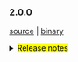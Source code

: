 ### 2.0.0

 [source](https://github.com/seata/seata/archive/v2.0.0.zip) |
 [binary](https://github.com/seata/seata/releases/download/v2.0.0/seata-server-2.0.0.zip) 

<details>
  <summary><mark>Release notes</mark></summary>

### Seata 2.0.0

Seata 2.0.0 发布。

Seata 是一款开源的分布式事务解决方案，提供高性能和简单易用的分布式事务服务。

此版本更新如下：

### feature：
- [[#5165](https://github.com/seata/seata/pull/5165)] TCC结构拆分，支持API方式接入。增加集成层模块（seata-integration-tx-api），对事务流程定义以及代理部分增强。
- [[#5352](https://github.com/seata/seata/pull/5352)] 在TCC Business Action Context中集成jackson和gson序列化功能
- [[#5377](https://github.com/seata/seata/pull/5377)] 使AbstractHttpExecutor类支持PUT方式的请求
- [[#5396](https://github.com/seata/seata/pull/5396)] TC 异常日志指标采集
- [[#5118](https://github.com/seata/seata/pull/5118)] 支持二阶段并行下发执行
- [[#5529](https://github.com/seata/seata/pull/5529)] docker镜像支持注入JVM参数到容器
- [[#3887](https://github.com/seata/seata/pull/3887)] 增加AT模式的SQLServer数据库支持
- [[#4033](https://github.com/seata/seata/pull/4033)] 增加ServerDB存储模式的SQLServer支持
- [[#5717](https://github.com/seata/seata/pull/5717)] 兼容1.4.2及以下版本的file.conf/registry.conf配置
- [[#5842](https://github.com/seata/seata/pull/5842)] 构建docker 镜像时添加相关git信息,方便定位代码关系
- [[#5902](https://github.com/seata/seata/pull/5902)] 支持IPv6网络环境
- [[#5907](https://github.com/seata/seata/pull/5907)] 增加AT模式的PolarDB-X 2.0数据库支持
- [[#5932](https://github.com/seata/seata/pull/5932)] AT模式支持达梦数据库
- [[#5946](https://github.com/seata/seata/pull/5946)] 增加sqlserver对控制台分页接口的适配
- [[#5226](https://github.com/seata/seata/pull/5226)] 支持Raft集群部署和事务存储模式

### bugfix：
- [[#5677](https://github.com/seata/seata/pull/5677)]  修复saga模式下serviceTask入参autoType转化失败问题
- [[#5194](https://github.com/seata/seata/pull/5194)] 修复使用Oracle作为服务端DB存储时的建表失败问题
- [[#5021](https://github.com/seata/seata/pull/5201)] 修复 JDK17 下获取 Spring 原始代理对象失败的问题
- [[#5023](https://github.com/seata/seata/pull/5203)] 修复 `seata-core` 模块传递依赖冲突
- [[#5224](https://github.com/seata/seata/pull/5224)] 修复 oracle初始化脚本索引名重复的问题
- [[#5233](https://github.com/seata/seata/pull/5233)] 修复LoadBalance相关配置不一致的问题
- [[#5245](https://github.com/seata/seata/pull/5245)] 修复不完整的distribution模块依赖
- [[#5239](https://github.com/seata/seata/pull/5239)] 修复当使用JDK代理时，`getConfig` 方法获取部分配置时抛出 `ClassCastException` 异常的问题
- [[#5266](https://github.com/seata/seata/pull/5265)] 修复控制台全局锁查询接口查到了已释放的锁
- [[#5282](https://github.com/seata/seata/pull/5282)] 修复并行rm请求处理时数组索引越界问题
- [[#5294](https://github.com/seata/seata/pull/5294)] 修复AT模式下pgsql/oracle的主键列自增的问题
- [[#5298](https://github.com/seata/seata/pull/5298)] 事务提交或回滚超时不移除global session
- [[#5304](https://github.com/seata/seata/pull/5304)] 移除基于文件存储恢复时的RollbackRetryTimeout事务
- [[#5310](https://github.com/seata/seata/pull/5310)] 修复生成update前后镜像sql不对关键字转义的bug
- [[#5318](https://github.com/seata/seata/pull/5318)] 修复jdk8 中 G1 参数
- [[#5330](https://github.com/seata/seata/pull/5330)] 修复单元测试中发现的bug
- [[#5337](https://github.com/seata/seata/pull/5337)] 修复feature#5165中关于spring使用环境下，多interceptor排序问题，同时修复order一致时无法使用BeforeTransaction(AfterTransaction)事务排序问题
- [[#5347](https://github.com/seata/seata/pull/5347)] 修复控制台打印 `unauthorized error` 问题
- [[#5355](https://github.com/seata/seata/pull/5355)] 修复自定义context-path时的问题
- [[#5362](https://github.com/seata/seata/pull/5362)] 修复当TC端回滚返回RollbackFailed时，自定义FailureHandler的方法未执行
- [[#5372](https://github.com/seata/seata/pull/5372)] 修复客户侧事务提交前超时未执行hook和failureHandler的问题
- [[#4734](https://github.com/seata/seata/pull/4734)] 修复AT模式下新增字段产生的字段找不到
- [[#5426](https://github.com/seata/seata/pull/5426)] 修复不能获取GlobalTransactional注解问题
- [[#5478](https://github.com/seata/seata/pull/5478)] 修复提交事务时事务已完成不抛出异常问题
- [[#5491](https://github.com/seata/seata/pull/5491)] 修复日志中不打印方法名的问题
- [[#5449](https://github.com/seata/seata/pull/5449)] 修复Oracle XA模式 start 重入问题
- [[#5531](https://github.com/seata/seata/pull/5531)] 修复读取logback文件路径错误的问题
- [[#5523](https://github.com/seata/seata/pull/5523)] 修复 GlobalStatus=9 在DB存储模式无法清除的问题
- [[#5558](https://github.com/seata/seata/pull/5558)] 修复mariadb回滚失败的问题
- [[#5556](https://github.com/seata/seata/pull/5556)] 修复 oracle 插入 undolog 失败问题
- [[#5579](https://github.com/seata/seata/pull/5579)] 修复 resourceId 为空时，获取 RM_CHANNELS 空指针问题
- [[#5577](https://github.com/seata/seata/pull/5577)] 修复 grpc拦截器解绑xid失败问题
- [[#5594](https://github.com/seata/seata/pull/5594)] 修复participant情况下的重复日志
- [[#5604](https://github.com/seata/seata/pull/5604)] 修复在DB模式下 `asyncCommit` 和 `queueToRetryCommit` 两个方法总是失败的问题
- [[#5661](https://github.com/seata/seata/pull/5661)] 修复connectionProxyXA连接复用时timeout为null
- [[#5678](https://github.com/seata/seata/pull/5675)] 修复 xxx.grouplist 和 grouplist.xxx 配置项兼容问题
- [[#5715](https://github.com/seata/seata/pull/5715)] 修复取中划线配置项错误问题
- [[#5748](https://github.com/seata/seata/pull/5748)] 修复在某些情况下，业务sql中主键字段名大小写与表元数据中的不一致，导致回滚失败
- [[#5745](https://github.com/seata/seata/pull/5745)] 修复不满足 sofa-rpc 中 setAttachment 方法的参数前缀要求问题
- [[#5772](https://github.com/seata/seata/pull/5762)] 修复TableMetaCache的一些字段类型，避免溢出
- [[#5787](https://github.com/seata/seata/pull/5794)] 解决redis作为注册中心时cluster无法自定义的BUG
- [[#5810](https://github.com/seata/seata/pull/5810)] 修复druid依赖冲突导致的XA事务开始异常与回滚失败
- [[#5821](https://github.com/seata/seata/pull/5821)] 修复insert executor对关键字未转义的问题
- [[#5835](https://github.com/seata/seata/pull/5835)] bugfix: 修复当 XA 事务失败回滚后，TC 还会继续重试回滚的问题
- [[#5881](https://github.com/seata/seata/pull/5880)] 修复事务回滚时锁未删除的问题
- [[#5930](https://github.com/seata/seata/pull/5930)] 修复存储为redis哨兵模式下哨兵密码缺失的问题
- [[#5958](https://github.com/seata/seata/pull/5958)] 在二阶段提交状态下发生重选时需要进行解除全局锁
- [[#5971](https://github.com/seata/seata/pull/5971)] 修复某些未弃用的配置显示"已弃用"
- [[#5977](https://github.com/seata/seata/pull/5977)] 修复当raft server关闭时,rpc server未关闭的问题
- [[#5954](https://github.com/seata/seata/pull/5954)] 修复保存的分支会话状态与实际的分支会话状态不一致的问题
- [[#5990](https://github.com/seata/seata/pull/5990)] 修复redis sentinel master node 宕机时，lua脚本未同步的问题
- [[#5887](https://github.com/seata/seata/pull/5887)] 修复全局事务钩子重复执行
- [[#6018](https://github.com/seata/seata/pull/6018)] 修复错误的 metric 上报
- [[#6024](https://github.com/seata/seata/pull/6024)] 修复控制台点击事务信息页面中的"查看全局锁"按钮之后白屏的问题
- [[#6015](https://github.com/seata/seata/pull/6015)] 修复在spring环境下无法集成dubbo
- [[#6049](https://github.com/seata/seata/pull/6049)] 修复客户端在raft注册中心类型下，网络中断时，watch线程未暂停一秒等待重试的问题


### optimize：
- [[#6033](https://github.com/seata/seata/pull/6033)] 优化HSFRemotingParser中isReference判断逻辑，去掉关于FactoryBean的无用判断
- [[#5966](https://github.com/seata/seata/pull/5966)] Saga 表达式解耦并统一格式
- [[#5928](https://github.com/seata/seata/pull/5928)] 增加Saga模式状态机语义验证阶段
- [[#5208](https://github.com/seata/seata/pull/5208)] 优化多次重复获取Throwable#getCause问题
- [[#5212](https://github.com/seata/seata/pull/5212)] 优化不合理的日志信息级别
- [[#5237](https://github.com/seata/seata/pull/5237)] 优化异常日志打印(EnhancedServiceLoader.loadFile#cahtch)
- [[#5243](https://github.com/seata/seata/pull/5243)] 升级 kryo 5.4.0 优化对jdk17的兼容性
- [[#5153](https://github.com/seata/seata/pull/5153)] 只允许AT去尝试跨RM获取channel
- [[#5177](https://github.com/seata/seata/pull/5177)] 如果 `server.session.enable-branch-async-remove` 为真，异步删除分支，同步解锁。
- [[#4858](https://github.com/seata/seata/pull/4858)] 重构优化 SessionManager 用法
- [[#4881](https://github.com/seata/seata/pull/4881)] 重新划分 SessionManager和SessionLifecycleListener 用法
- [[#5273](https://github.com/seata/seata/pull/5273)] 优化`protobuf-maven-plugin`插件的编译配置，解决高版本的命令行过长问题
- [[#5278](https://github.com/seata/seata/pull/5278)] 清理sessionmanager多例模式遗留代码
- [[#5302](https://github.com/seata/seata/pull/5302)] 移除启动脚本的-Xmn参数
- [[#4880](https://github.com/seata/seata/pull/4880)] 优化提交和回滚遇到异常时的日志输出
- [[#5322](https://github.com/seata/seata/pull/5322)] 优化SPI加载日志
- [[#5323](https://github.com/seata/seata/pull/5323)] 为全局事务超时日志添加时间信息
- [[#5328](https://github.com/seata/seata/pull/5333)] 为全局事务和事务存储的Redis模式，增加对应的lua实现
- [[#5341](https://github.com/seata/seata/pull/5341)] 优化 gRPC TCC模式
- [[#5342](https://github.com/seata/seata/pull/5342)] 优化 TCC fence log 清理定时任务的 delay 参数值检查
- [[#5325](https://github.com/seata/seata/pull/5325)] 添加配置中心、注册中心类型以及存储模式日志信息
- [[#5351](https://github.com/seata/seata/pull/5351)] 优化 TCC 模式下的 RPC filter
- [[#5354](https://github.com/seata/seata/pull/5354)] 重构 RPC 集成模块
- [[#5370](https://github.com/seata/seata/pull/5370)] 优化事务失败处理 handler
- [[#5461](https://github.com/seata/seata/pull/5461)] 优化 license workflow
- [[#5464](https://github.com/seata/seata/pull/5464)] 修复saga模式全局事务状态始终为Begin的问题
- [[#5456](https://github.com/seata/seata/pull/5456)] 重构 ColumnUtils 和 EscapeHandler
- [[#5438](https://github.com/seata/seata/pull/5438)] 优化code style检测属性
- [[#5471](https://github.com/seata/seata/pull/5471)] 优化客户侧事务日志
- [[#5485](https://github.com/seata/seata/pull/5485)] 优化Server日志输出
- [[#4907](https://github.com/seata/seata/pull/4907)] 调整二阶段result线程池大小及优化代码
- [[#5487](https://github.com/seata/seata/pull/5487)] 将branchsession中的lockholder增加final修饰
- [[#5519](https://github.com/seata/seata/pull/5519)] 优化 Oracle FenceHandler
- [[#5501](https://github.com/seata/seata/pull/5501)] 支持乐观锁方式更新事务状态
- [[#5419](https://github.com/seata/seata/pull/5419)] 优化镜像发布流水线支持jdk8/17和支持maven 3.9.0
- [[#5549](https://github.com/seata/seata/pull/5549)] 优化 gpg key 和 发布流水线
- [[#5576](https://github.com/seata/seata/pull/5576)] 仅当 useTCCFence 设置为 true 时，才开启 Fence 表清理任务
- [[#5623](https://github.com/seata/seata/pull/5623)] 优化异步提交线程和重试线程之间可能存在的冲突
- [[#5553](https://github.com/seata/seata/pull/5553)] 支持表和列元数据大小写敏感设置
- [[#5644](https://github.com/seata/seata/pull/5644)] 优化Server日志输出
- [[#5680](https://github.com/seata/seata/pull/5680)] 优化大小写转义符
- [[#5714](https://github.com/seata/seata/pull/5714)] 优化分布式锁竞争日志
- [[#5723](https://github.com/seata/seata/pull/5723)] 优化docker镜像的默认时区
- [[#5779](https://github.com/seata/seata/pull/5779)] 删除无用的输出日志并统一日志输出路径
- [[#5802](https://github.com/seata/seata/pull/5802)] 优化server端事务隔离级别为读已提交
- [[#5783](https://github.com/seata/seata/pull/5783)] 支持nacos上application name配置
- [[#5524](https://github.com/seata/seata/pull/5524)] 支持 seata-server.sh 中的更多操作命令
- [[#5836](https://github.com/seata/seata/pull/5836)] 分离mariadb和mysql的AT实现
- [[#5869](https://github.com/seata/seata/pull/5869)] 优化一些小的语法
- [[#5885](https://github.com/seata/seata/pull/5885)] 优化ConnectionProxyXA中的日志
- [[#5894](https://github.com/seata/seata/pull/5894)] 移除无license组件
- [[#5895](https://github.com/seata/seata/pull/5895)] 移除7z压缩支持
- [[#5896](https://github.com/seata/seata/pull/5896)] 移除 mariadb.jdbc 依赖
- [[#5384](https://github.com/seata/seata/pull/5384)] 统一版本号管理，只需维护 `build/pom.xml` 中的版本号即可。
- [[#5419](https://github.com/seata/seata/pull/5419)] 发布基于多个java版本的docker镜像
- [[#5829](https://github.com/seata/seata/pull/5829)] 修正 `codecov chart` 不展示的问题
- [[#5878](https://github.com/seata/seata/pull/5878)] 优化 `httpcore` 和 `httpclient` 的依赖定义
- [[#5917](https://github.com/seata/seata/pull/5917)] 升级 native-lib-loader 版本
- [[#5926](https://github.com/seata/seata/pull/5926)] 优化一些与 Apollo 相关的脚本
- [[#5938](https://github.com/seata/seata/pull/5938)] 支持 jmx 监控配置
- [[#5951](https://github.com/seata/seata/pull/5951)] 删除在 jdk17 中不支持的配置项
- [[#5959](https://github.com/seata/seata/pull/5959)] 修正代码风格问题及去除无用的类引用
- [[#6002](https://github.com/seata/seata/pull/6002)] 移除fst序列化模块
- [[#6045](https://github.com/seata/seata/pull/6045)] 优化MySQL衍生数据库判断逻辑


### security:
- [[#5642](https://github.com/seata/seata/pull/5642)] 增加Hessian 序列化黑白名单
- [[#5694](https://github.com/seata/seata/pull/5694)] 修复若干Node.js依赖安全漏洞
- [[#5801](https://github.com/seata/seata/pull/5801)] 修复Java依赖安全漏洞
- [[#5805](https://github.com/seata/seata/pull/5805)] 修复序列化漏洞
- [[#5868](https://github.com/seata/seata/pull/5868)] 修复npm package漏洞
- [[#5916](https://github.com/seata/seata/pull/5916)] 修复npm package漏洞
- [[#5942](https://github.com/seata/seata/pull/5942)] 升级依赖版本
- [[#5987](https://github.com/seata/seata/pull/5987)] 升级依赖版本
- [[#6013](https://github.com/seata/seata/pull/6013)] 升级seata-server依赖的spring版本

### test：
- [[#5308](https://github.com/seata/seata/pull/5308)] 添加单元测试用例 [FileLoader, ObjectHolder, StringUtils]
- [[#5309](https://github.com/seata/seata/pull/5309)] 添加单元测试用例 [ArrayUtils, ConfigTools, MapUtil]
- [[#5335](https://github.com/seata/seata/pull/5335)] 添加单元测试用例 [EnhancedServiceLoader,ExtensionDefinition,SizeUtilTest,ReflectionUtil,LowerCaseLinkHashMap,FileLoader,ObjectHolder]
- [[#5366](https://github.com/seata/seata/pull/5366)] 修复 UpdateExecutorTest 单测失败问题
- [[#5383](https://github.com/seata/seata/pull/5383)] 修复多Spring版本测试失败
- [[#5391](https://github.com/seata/seata/pull/5391)] 添加 config 模块的单元测试用例
- [[#5428](https://github.com/seata/seata/pull/5428)] 修复 FileTransactionStoreManagerTest 单测失败问题
- [[#5622](https://github.com/seata/seata/pull/5622)] 添加单元测试用例 [ExporterType, RegistryType]
- [[#5637](https://github.com/seata/seata/pull/5637)] 添加单元测试用例 [BatchResultMessage, HeartbeatMessage, RegisterRMResponse, ResultCode, RegisterTMResponse, MergeResultMessage, MergedWarpMessage, Version]
- [[#5893](https://github.com/seata/seata/pull/5893)] 移除 sofa 测试用例
- [[#5845](https://github.com/seata/seata/pull/5845)] 升级 `druid` 版本，并添加 `test-druid.yml` 用于测试seata与druid各版本的兼容性。
- [[#5863](https://github.com/seata/seata/pull/5863)] 修复单元测试在Java21下无法正常运行的问题。
- [[#5986](https://github.com/seata/seata/pull/5986)] 修复 zookeeper 单测失败问题
- [[#5995](https://github.com/seata/seata/pull/5995)] 添加 RaftClusterMetadataMsg 模块的单元测试用例
- [[#6001](https://github.com/seata/seata/pull/6001)] 添加 RaftMsgExecute 模块 branch 包下的单元测试用例
- [[#5996](https://github.com/seata/seata/pull/5996)] 添加 RaftMsgExecute 模块 global 包下的单元测试用例
- [[#6003](https://github.com/seata/seata/pull/6003)] 添加 RaftMsgExecute 模块 lock 包下的单元测试用例
- [[#6009](https://github.com/seata/seata/pull/6009)] 添加RaftServerFactory的单元测试用例


### Contributors:

非常感谢以下 contributors 的代码贡献。若有无意遗漏，请报告。

- [slievrly](https://github.com/slievrly)
- [xssdpgy](https://github.com/xssdpgy)
- [albumenj](https://github.com/albumenj)
- [PeppaO](https://github.com/PeppaO)
- [yuruixin](https://github.com/yuruixin)
- [CrazyLionLi](https://github.com/JavaLionLi)
- [xingfudeshi](https://github.com/xingfudeshi)
- [Bughue](https://github.com/Bughue)
- [pengten](https://github.com/pengten)
- [wangliang181230](https://github.com/wangliang181230)
- [GoodBoyCoder](https://github.com/GoodBoyCoder)
- [funky-eyes](https://github.com/funky-eyes)
- [isharpever](https://github.com/isharpever)
- [mxsm](https://github.com/mxsm)
- [liuqiufeng](https://github.com/liuqiufeng)
- [l81893521](https://github.com/l81893521)
- [dmego](https://github.com/dmego)
- [zsp419](https://github.com/zsp419)
- [tuwenlin](https://github.com/tuwenlin)
- [sixlei](https://github.com/sixlei)
- [yixia](https://github.com/wt-better)
- [capthua](https://github.com/capthua)
- [robynron](https://github.com/robynron)
- [XQDD](https://github.com/XQDD)
- [Weelerer](https://github.com/Weelerer)
- [Ifdevil](https://github.com/Ifdevil)
- [iquanzhan](https://github.com/iquanzhan)
- [leizhiyuan](https://github.com/leizhiyuan)
- [Aruato](https://github.com/Aruato)
- [ggbocoder](https://github.com/ggbocoder)
- [ptyin](https://github.com/ptyin)
- [jsbxyyx](https://github.com/jsbxyyx)
- [xxxcrel](https://github.com/xxxcrel)



同时，我们收到了社区反馈的很多有价值的issue和建议，非常感谢大家。


#### Link

- **Seata:** https://github.com/seata/seata  
- **Seata-Samples:** https://github.com/seata/seata-samples   
- **Release:** https://github.com/seata/seata/releases
- **WebSite:** https://seata.io

</details>
